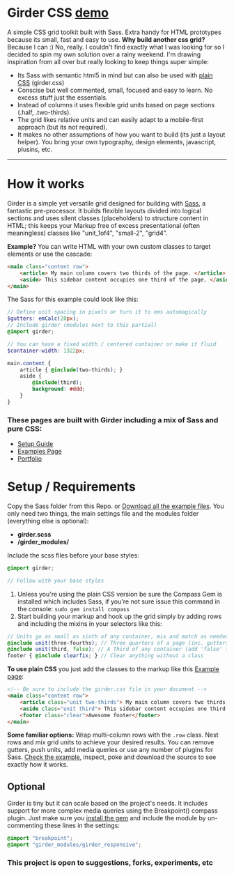 Girder CSS [demo](http://comfypixel.com/Girder/)
====================

A simple CSS grid toolkit built with Sass. Extra handy for HTML prototypes because its small, fast and easy to use. **Why build another css grid?** Because I can :) No, really. I couldn't find exactly what I was looking for so I decided to spin my own solution over a rainy weekend. I'm drawing inspiration from all over but really looking to keep things super simple:

* Its Sass with semantic html5 in mind but can also be used with [plain CSS](http://comfypixel.com/Girder/guide.html) (girder.css)
* Conscise but well commented, small, focused and easy to learn. No excess stuff just the essentials.
* Instead of columns it uses flexible grid units based on page sections (.half, .two-thirds).
* The grid likes relative units and can easily adapt to a mobile-first approach (but its not required).
* It makes no other assumptions of how you want to build (its just a layout helper). You bring your own typography, design elements, javascript, plusins, etc.

---

# How it works
Girder is a simple yet versatile grid designed for building with <a href="http://sass-lang.com/">Sass</a>, a fantastic pre-processor. It builds flexible layouts divided into logical sections and uses silent classes (placeholders) to structure content in HTML; this keeps your Markup free of excess presentational (often meaningless) classes like "unit_1of4", "small-2", "grid4".

**Example?**
You can write HTML with your own custom classes to target elements or use the cascade:
```HTML
<main class="content row">
	<article> My main column covers two thirds of the page. </article>
	<aside> This sidebar content occupies one third of the page. </aside>
</main>
```
The Sass for this example could look like this:
```SCSS
// Define unit spacing in pixels or turn it to ems automagically
$gutters: emCalc(20px);
// Include girder (modules next to this partial)
@import girder;

// You can have a fixed width / centered container or make it fluid
$container-width: 1322px;

main.content {
	article { @include(two-thirds); }
	aside {
		@include(third);
		background: #ddd;
	}
}
```
### These pages are built with Girder including a mix of Sass and pure CSS:
* [Setup Guide](http://comfypixel.com/Girder/guide.html)
* [Examples Page](http://comfypixel.com/Girder/example-css.html)
* [Portfolio](http://fredmaya.com)

# Setup / Requirements
Copy the Sass folder from this Repo. or [Download all the example files](http://comfypixel.com/Girder/Girder_example_files_v05.zip). You only need two things, the main settings file and the modules folder (everything else is optional):

*	**girder.scss**
*	**/girder_modules/**

Include the scss files before your base styles:
```SCSS
@import girder;

// Follow with your base styles
```

1. Unless you're using the plain CSS version be sure the Compass Gem is installed which includes Sass, if you're not sure issue this command in the console: ```sudo gem install compass```
2. Start building your markup and hook up the grid simply by adding rows and including the mixins in your selectors like this:

```SCSS
// Units go as small as sixth of any container, mix and match as needed
@include unit(three-fourths); // Three quarters of a page (inc. gutters by default)
@include unit(third, false); // A Third of any container (add 'false' to remove gutters)
footer { @include clearfix; } // Clear anything without a class
```

**To use plain CSS** you just add the classes to the markup like this [Example page](http://comfypixel.com/Girder/example-css.html):
```HTML
<!-- Be sure to include the girder.css file in your document -->
<main class="content row">
	<article class="unit two-thirds"> My main column covers two thirds of the page. </article>
	<aside class="unit third"> This sidebar content occupies one third of the page. </aside>
	<footer class="clear">Awesome footer</footer>
</main>
```

**Some familiar options:** Wrap multi-column rows with the ```.row``` class. Nest rows and mix grid units to achieve your desired results. You can remove gutters, push units, add media queries or use any number of plugins for Sass. [Check the example](http://comfypixel.com/Girder/), inspect, poke and download the source to see exactly how it works.

## Optional
Girder is tiny but it can scale based on the project's needs. It includes support for more complex media queries using the Breakpoint() compass plugin. Just make sure you [install the gem](http://rubygems.org/gems/breakpoint) and include the module by un-commenting these lines in the settings:

````SCSS
@import "breakpoint";
@import "girder_modules/girder_responsive";
````

### This project is open to suggestions, forks, experiments, etc
